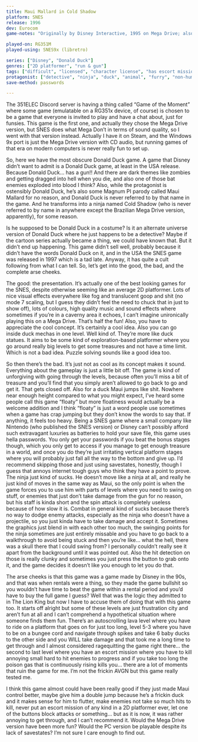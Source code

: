 ```yaml
---
title: Maui Mallard in Cold Shadow
platform: SNES
release: 1996
dev: Eurocom
game-notes: "Originally by Disney Interactive, 1995 on Mega Drive; also known as \"Donald in Maui Mallard\""

played-on: RG351M
played-using: SNES9x (libretro)

series: ["Disney", "Donald Duck"]
genres: ["2D platformer", "run & gun"]
tags: ["difficult", "licensed", "character license", "has escort mission"]
protagonist: ["detective", "ninja", "duck", "animal", "furry", "non-human male"]
save-method: passwords

---
```


The 351ELEC Discord server is having a thing called “Game of the Moment” where some game (emulatable on a RG351x device, of course) is chosen to be a game that everyone is invited to play and have a chat about, just for funsies. This game is the first one, and actually they chose the Mega Drive version, but SNES does what Mega Don’t in terms of sound quality, so I went with that version instead. Actually I have it on Steam, and the Windows 9x port is just the Mega Drive version with CD audio, but running games of that era on modern computers is never really fun to set up.

So, here we have the most obscure Donald Duck game. A game that Disney didn’t want to admit is a Donald Duck game, at least in the USA release. Because Donald Duck… has a gun!! And there are dark themes like zombies and getting dragged into hell when you die, and also one of those bat enemies exploded into blood I think? Also, while the protagonist is ostensibly Donald Duck, he’s also some Magnum PI parody called Maui Mallard for no reason, and Donald Duck is never referred to by that name in the game. And he transforms into a ninja named Cold Shadow (who is never referred to by name in anywhere except the Brazilian Mega Drive version, apparently), for some reason.

Is he supposed to be Donald Duck in a costume? Is it an alternate universe version of Donald Duck where he just happens to be a detective? Maybe if the cartoon series actually became a thing, we could have known that. But it didn’t end up happening. This game didn’t sell well, probably because it didn’t have the words Donald Duck on it, and in the USA the SNES game was released in 1997 which is a tad late. Anyway, it has quite a cult following from what I can tell. So, let’s get into the good, the bad, and the complete arse cheeks.

The good: the presentation. It’s actually one of the best looking games for the SNES, despite otherwise seeming like an average 2D platformer. Lots of nice visual effects everywhere like fog and translucent goop and shit (no mode 7 scaling, but I guess they didn’t feel the need to chuck that in just to show off), lots of colours, high quality music and sound effects where sometimes if you’re in a caverny area it echoes, I can’t imagine unironically playing this on a Mega Drive. That’s half the fun! Also, you have to appreciate the cool concept. It’s certainly a cool idea. Also you can go inside duck mechas in one level. Well kind of. They’re more like duck statues. It aims to be some kind of exploration-based platformer where you go around really big levels to get some treasures and not have a time limit. Which is not a bad idea. Puzzle solving sounds like a good idea too.

So then there’s the bad. It’s just not as cool as its concept makes it sound. Everything about the gameplay is just a little bit off. The game is kind of unforgiving with going through the levels, because often you’ll miss a bit of treasure and you’ll find that you simply aren’t allowed to go back to go and get it. That gets closed off. Also for a duck Maui jumps like shit. Nowhere near enough height compared to what you might expect, I’ve heard some people call this game “floaty” but more floatiness would actually be a welcome addition and I think “floaty” is just a word people use sometimes when a game has crap jumping but they don’t know the words to say that. If anything, it feels too heavy.
Being a SNES game where a small company like Nintendo (who published the SNES version) or Disney can’t possibly afford such extravagant luxuries as batteries to hold your save file, this game uses hella passwords. You only get your passwords if you beat the bonus stages though, which you only get to access if you manage to get enough treasure in a world, and once you do they’re just irritating vertical platform stages where you will probably just fall all the way to the bottom and give up. I’d recommend skipping those and just using savestates, honestly, though I guess that annoys internet tough guys who think they have a point to prove.
The ninja just kind of sucks. He doesn’t move like a ninja at all, and really he just kind of moves in the same way as Maui, so the only point is when the game forces you to use him with parts of levels where you need to swing on stuff, or enemies that just don’t take damage from the gun for no reason, but his staff is kinda short and the spin attack is completely useless because of how slow it is. Combat in general kind of sucks because there’s no way to dodge enemy attacks, especially as the ninja who doesn’t have a projectile, so you just kinda have to take damage and accept it. Sometimes the graphics just blend in with each other too much, the swinging points for the ninja sometimes are just entirely missable and you have to go back to a walkthrough to avoid being stuck and then you’re like… what the hell, there was a skull there that I could swing from? I personally couldn’t really see it apart from the background until it was pointed out. Also the hit detection on those is really clunky and sometimes you just press the button to grab onto it, and the game decides it doesn’t like you enough to let you do that.

The arse cheeks is that this game was a game made by Disney in the 90s, and that was when rentals were a thing, so they made the game bullshit so you wouldn’t have time to beat the game within a rental period and you’d have to buy the full game I guess? Well that was the logic they admitted to in The Lion King but now I have to accuse them of doing that with this game too. It starts off alright but some of these levels are just frustration city and aren’t fun at all and I can’t comprehend a hypothetical situation where someone finds them fun. There’s an autoscrolling lava level where you have to ride on a platform that goes on for just too long, level 5-3 where you have to be on a bungee cord and navigate through spikes and take 6 baby ducks to the other side and you WILL take damage and that took me a long time to get through and I almost considered ragequitting the game right there… the second to last level where you have an escort mission where you have to kill annoying small hard to hit enemies to progress and if you take too long the poison gas that is continuously rising kills you… there are a lot of moments that ruin the game for me. I’m not the frickin AVGN but this game really tested me.

I think this game almost could have been really good if they just made Maui control better, maybe give him a double jump because he’s a frickin duck and it makes sense for him to flutter, make enemies not take so much hits to kill, never put an escort mission of any kind in a 2D platformer ever, let one of the buttons block attacks or something… but as it is now, it was rather annoying to get through, and I can’t recommend it. Would the Mega Drive version have been more fun? Would the PC version be playable despite its lack of savestates? I’m not sure I care enough to find out.
